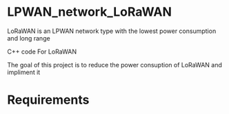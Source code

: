 # LPWAN_network_LoRaWAN
LoRaWAN is an LPWAN network type with the lowest power consumption and long range


C++ code For LoRaWAN

The goal of this project is to reduce the power consuption of LoRaWAN and impliment it 

# Requirements


